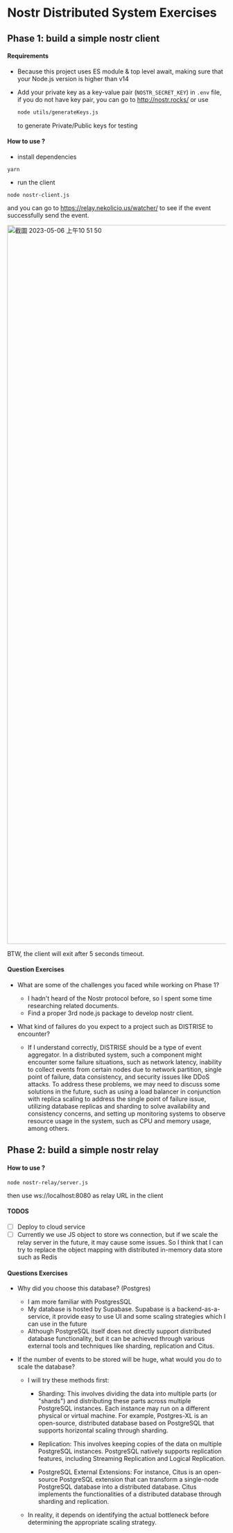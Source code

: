 # Nostr Distributed System Exercises

## Phase 1: build a simple nostr client

#### Requirements

- Because this project uses ES module & top level await, making sure that your Node.js version is higher than v14
- Add your private key as a key-value pair (`NOSTR_SECRET_KEY`) in `.env` file, if you do not have key pair, you can go to http://nostr.rocks/ or use

  ```sh
  node utils/generateKeys.js
  ```

  to generate Private/Public keys for testing

#### How to use ?

- install dependencies

```
yarn
```

- run the client

```
node nostr-client.js
```

and you can go to https://relay.nekolicio.us/watcher/ to see if the event successfully send the event.

<img width="1659" alt="截圖 2023-05-06 上午10 51 50" src="https://user-images.githubusercontent.com/35811214/236611298-501c8a62-4f33-44e3-889d-e5782ee9ee9f.png">

BTW, the client will exit after 5 seconds timeout.

#### Question Exercises

- What are some of the challenges you faced while working on Phase 1?

  - I hadn't heard of the Nostr protocol before, so I spent some time researching related documents.
  - Find a proper 3rd node.js package to develop nostr client.

- What kind of failures do you expect to a project such as DISTRISE to encounter?
  - If I understand correctly, DISTRISE should be a type of event aggregator. In a distributed system, such a component might encounter some failure situations, such as network latency, inability to collect events from certain nodes due to network partition, single point of failure, data consistency, and security issues like DDoS attacks. To address these problems, we may need to discuss some solutions in the future, such as using a load balancer in conjunction with replica scaling to address the single point of failure issue, utilizing database replicas and sharding to solve availability and consistency concerns, and setting up monitoring systems to observe resource usage in the system, such as CPU and memory usage, among others.

## Phase 2: build a simple nostr relay

#### How to use ?

```
node nostr-relay/server.js
```

then use ws://localhost:8080 as relay URL in the client

#### TODOS

- [ ] Deploy to cloud service
- [ ] Currently we use JS object to store ws connection, but if we scale the relay server in the future, it may cause some issues. So I think that I can try to replace the object mapping with distributed in-memory data store such as Redis

#### Questions Exercises

- Why did you choose this database? (Postgres)
  - I am more familiar with PostgresSQL
  - My database is hosted by Supabase. Supabase is a backend-as-a-service, it provide easy to use UI and some scaling strategies which I can use in the future
  - Although PostgreSQL itself does not directly support distributed database functionality, but it can be achieved through various external tools and techniques like sharding, replication and Citus.
- If the number of events to be stored will be huge, what would you do to scale the database?

  - I will try these methods first:

    - Sharding: This involves dividing the data into multiple parts (or "shards") and distributing these parts across multiple PostgreSQL instances. Each instance may run on a different physical or virtual machine. For example, Postgres-XL is an open-source, distributed database based on PostgreSQL that supports horizontal scaling through sharding.

    - Replication: This involves keeping copies of the data on multiple PostgreSQL instances. PostgreSQL natively supports replication features, including Streaming Replication and Logical Replication.

    - PostgreSQL External Extensions: For instance, Citus is an open-source PostgreSQL extension that can transform a single-node PostgreSQL database into a distributed database. Citus implements the functionalities of a distributed database through sharding and replication.

  - In reality, it depends on identifying the actual bottleneck before determining the appropriate scaling strategy.
